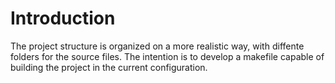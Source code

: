 # Introduction

The project structure is organized on a more realistic way, with diffente folders for the source files.
The intention is to develop a makefile capable of building the project in the current configuration.
